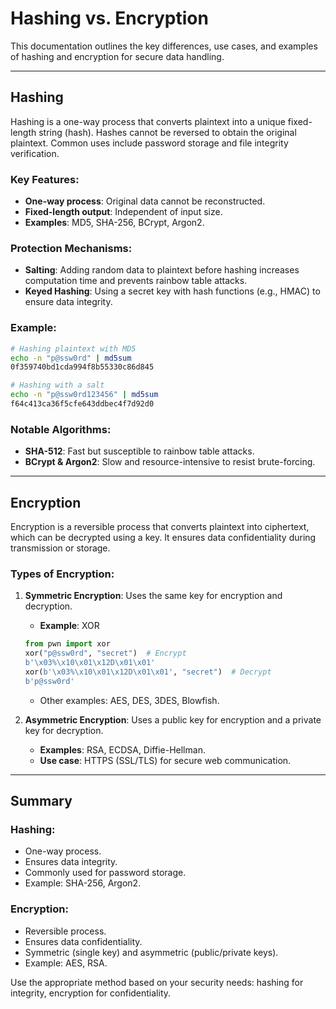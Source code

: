 # Hashing vs. Encryption

This documentation outlines the key differences, use cases, and examples of hashing and encryption for secure data handling.

---

## Hashing

Hashing is a one-way process that converts plaintext into a unique fixed-length string (hash). Hashes cannot be reversed to obtain the original plaintext. Common uses include password storage and file integrity verification.

### Key Features:
- **One-way process**: Original data cannot be reconstructed.
- **Fixed-length output**: Independent of input size.
- **Examples**: MD5, SHA-256, BCrypt, Argon2.

### Protection Mechanisms:
- **Salting**: Adding random data to plaintext before hashing increases computation time and prevents rainbow table attacks.
- **Keyed Hashing**: Using a secret key with hash functions (e.g., HMAC) to ensure data integrity.

### Example:
```bash
# Hashing plaintext with MD5
echo -n "p@ssw0rd" | md5sum
0f359740bd1cda994f8b55330c86d845

# Hashing with a salt
echo -n "p@ssw0rd123456" | md5sum
f64c413ca36f5cfe643ddbec4f7d92d0
```

### Notable Algorithms:
- **SHA-512**: Fast but susceptible to rainbow table attacks.
- **BCrypt & Argon2**: Slow and resource-intensive to resist brute-forcing.

---

## Encryption

Encryption is a reversible process that converts plaintext into ciphertext, which can be decrypted using a key. It ensures data confidentiality during transmission or storage.

### Types of Encryption:
1. **Symmetric Encryption**: Uses the same key for encryption and decryption.
   - **Example**: XOR
   ```python
   from pwn import xor
   xor("p@ssw0rd", "secret")  # Encrypt
   b'\x03%\x10\x01\x12D\x01\x01'
   xor(b'\x03%\x10\x01\x12D\x01\x01', "secret")  # Decrypt
   b'p@ssw0rd'
   ```
   - Other examples: AES, DES, 3DES, Blowfish.

2. **Asymmetric Encryption**: Uses a public key for encryption and a private key for decryption.
   - **Examples**: RSA, ECDSA, Diffie-Hellman.
   - **Use case**: HTTPS (SSL/TLS) for secure web communication.

---

## Summary

### Hashing:
- One-way process.
- Ensures data integrity.
- Commonly used for password storage.
- Example: SHA-256, Argon2.

### Encryption:
- Reversible process.
- Ensures data confidentiality.
- Symmetric (single key) and asymmetric (public/private keys).
- Example: AES, RSA.

Use the appropriate method based on your security needs: hashing for integrity, encryption for confidentiality.
